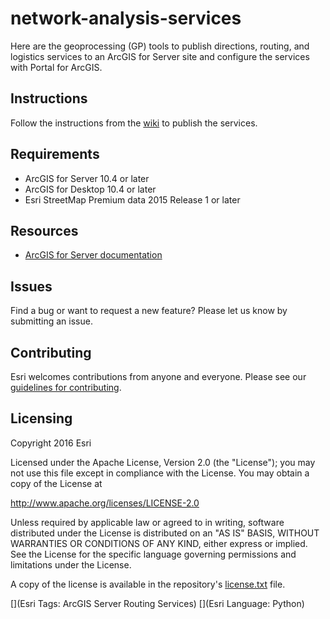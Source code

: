 # network-analysis-services
Here are the geoprocessing (GP) tools to publish directions, routing, and logistics services to an ArcGIS for Server site and configure the services with Portal for ArcGIS. 

## Instructions
Follow the instructions from the [wiki](../../wiki) to publish the services. 

## Requirements
* ArcGIS for Server 10.4 or later
* ArcGIS for Desktop 10.4 or later
* Esri StreetMap Premium data 2015 Release 1 or later

## Resources
* [ArcGIS for Server documentation](http://server.arcgis.com/en/documentation/)

## Issues

Find a bug or want to request a new feature?  Please let us know by submitting an issue.

## Contributing

Esri welcomes contributions from anyone and everyone. Please see our [guidelines for contributing](https://github.com/esri/contributing).


## Licensing
Copyright 2016 Esri


Licensed under the Apache License, Version 2.0 (the "License");
you may not use this file except in compliance with the License.
You may obtain a copy of the License at


   http://www.apache.org/licenses/LICENSE-2.0


Unless required by applicable law or agreed to in writing, software
distributed under the License is distributed on an "AS IS" BASIS,
WITHOUT WARRANTIES OR CONDITIONS OF ANY KIND, either express or implied.
See the License for the specific language governing permissions and
limitations under the License.


A copy of the license is available in the repository's [license.txt]( https://raw.github.com/Esri/network-analysis-services/master/license.txt) file.


[](Esri Tags: ArcGIS Server Routing Services)
[](Esri Language: Python)​​​​​​​​​​​​​​​


 







































